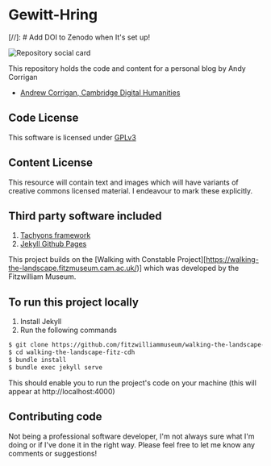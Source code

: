 # Gewitt-Hring

[//]: # Add DOI to Zenodo when It's set up!   

![Repository social card](https://raw.githubusercontent.com/IrisBox/gewitt-hring/main/images/Gewitt-Hring-MediaCard.jpg)

This repository holds the code and content for a personal blog by Andy Corrigan

* [Andrew Corrigan, Cambridge Digital Humanities](https://walking-the-landscape.fitzmuseum.cam.ac.uk/team/andrew-corrigan)

## Code License

This software is licensed under [GPLv3](LICENSE.md)

## Content License

This resource will contain text and images which will have variants of creative commons
licensed material. I endeavour to mark these explicitly.

## Third party software included

1. [Tachyons framework](https://tachyons.io)
2. [Jekyll Github Pages](https://github.com/github/pages-gem)

This project builds on the [Walking with Constable Project][https://walking-the-landscape.fitzmuseum.cam.ac.uk/)] which was developed by the Fitzwilliam Museum. 

## To run this project locally

1. Install Jekyll
2. Run the following commands

```bash
$ git clone https://github.com/fitzwilliammuseum/walking-the-landscape-fitz-cdh
$ cd walking-the-landscape-fitz-cdh
$ bundle install
$ bundle exec jekyll serve
```
This should enable you to run the project's code on your machine (this will appear at http://localhost:4000)

## Contributing code

Not being a professional software developer, I'm not always sure what I'm doing or if I've done it in the right way. Please feel free to let me know any comments or suggestions!
